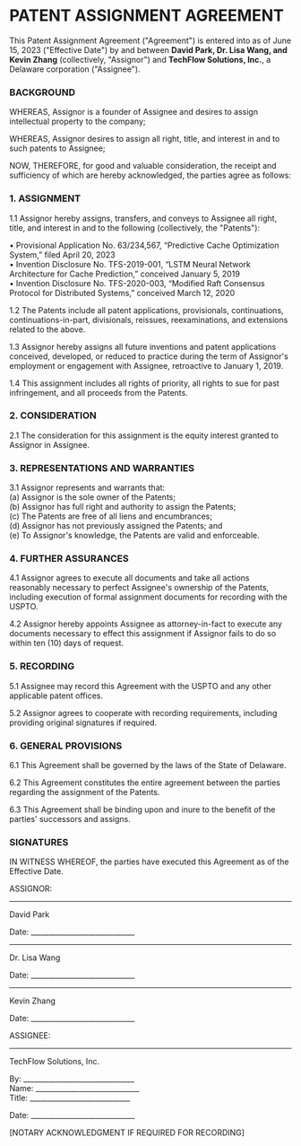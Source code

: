 <!--
Generated by CaseThread CLI POC
Document Type: patent-assignment-agreement
Input File: tfs-01-patent-assignment-founders.yaml
Generated: 2025-07-08T23:51:23.399Z
Generation Time: 38s
-->

PATENT ASSIGNMENT AGREEMENT
============================

This Patent Assignment Agreement ("Agreement") is entered into as of June 15, 2023 ("Effective Date") by and between **David Park, Dr. Lisa Wang, and Kevin Zhang** (collectively, "Assignor") and **TechFlow Solutions, Inc.**, a Delaware corporation ("Assignee").

### BACKGROUND
WHEREAS, Assignor is a founder of Assignee and desires to assign intellectual property to the company;

WHEREAS, Assignor desires to assign all right, title, and interest in and to such patents to Assignee;

NOW, THEREFORE, for good and valuable consideration, the receipt and sufficiency of which are hereby acknowledged, the parties agree as follows:

### 1. ASSIGNMENT
1.1 Assignor hereby assigns, transfers, and conveys to Assignee all right, title, and interest in and to the following (collectively, the "Patents"):

• Provisional Application No. 63/234,567, “Predictive Cache Optimization System,” filed April 20, 2023  
• Invention Disclosure No. TFS-2019-001, “LSTM Neural Network Architecture for Cache Prediction,” conceived January 5, 2019  
• Invention Disclosure No. TFS-2020-003, “Modified Raft Consensus Protocol for Distributed Systems,” conceived March 12, 2020  

1.2 The Patents include all patent applications, provisionals, continuations, continuations-in-part, divisionals, reissues, reexaminations, and extensions related to the above.

1.3 Assignor hereby assigns all future inventions and patent applications conceived, developed, or reduced to practice during the term of Assignor's employment or engagement with Assignee, retroactive to January 1, 2019.

1.4 This assignment includes all rights of priority, all rights to sue for past infringement, and all proceeds from the Patents.

### 2. CONSIDERATION
2.1 The consideration for this assignment is the equity interest granted to Assignor in Assignee.

### 3. REPRESENTATIONS AND WARRANTIES
3.1 Assignor represents and warrants that:  
(a) Assignor is the sole owner of the Patents;  
(b) Assignor has full right and authority to assign the Patents;  
(c) The Patents are free of all liens and encumbrances;  
(d) Assignor has not previously assigned the Patents; and  
(e) To Assignor's knowledge, the Patents are valid and enforceable.

### 4. FURTHER ASSURANCES
4.1 Assignor agrees to execute all documents and take all actions reasonably necessary to perfect Assignee's ownership of the Patents, including execution of formal assignment documents for recording with the USPTO.

4.2 Assignor hereby appoints Assignee as attorney-in-fact to execute any documents necessary to effect this assignment if Assignor fails to do so within ten (10) days of request.

### 5. RECORDING
5.1 Assignee may record this Agreement with the USPTO and any other applicable patent offices.

5.2 Assignor agrees to cooperate with recording requirements, including providing original signatures if required.

### 6. GENERAL PROVISIONS
6.1 This Agreement shall be governed by the laws of the State of Delaware.

6.2 This Agreement constitutes the entire agreement between the parties regarding the assignment of the Patents.

6.3 This Agreement shall be binding upon and inure to the benefit of the parties' successors and assigns.

### SIGNATURES
IN WITNESS WHEREOF, the parties have executed this Agreement as of the Effective Date.

ASSIGNOR:

__________________________________  
David Park  

Date: _____________________________


__________________________________  
Dr. Lisa Wang  

Date: _____________________________


__________________________________  
Kevin Zhang  

Date: _____________________________


ASSIGNEE:

__________________________________  
TechFlow Solutions, Inc.

By: _______________________________  
Name: _____________________________  
Title: ____________________________  

Date: _____________________________


[NOTARY ACKNOWLEDGMENT IF REQUIRED FOR RECORDING]